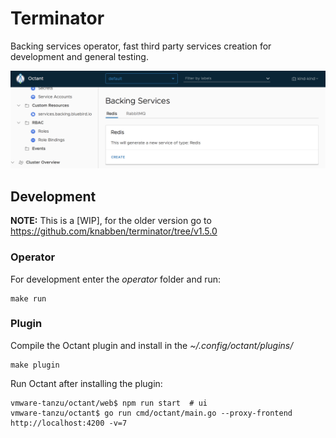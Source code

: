 Terminator
==========

Backing services operator, fast third party services creation for development and
general testing.

![Screenshot](https://raw.githubusercontent.com/knabben/terminator/master/screen/screenshot.png)

## Development

**NOTE:** This is a [WIP], for the older version go to https://github.com/knabben/terminator/tree/v1.5.0

### Operator

For development enter the *operator* folder and run:

```
make run
```

### Plugin

Compile the Octant plugin and install in the *~/.config/octant/plugins/*

```
make plugin
```

Run Octant after installing the plugin: 
  
```
vmware-tanzu/octant/web$ npm run start  # ui 
vmware-tanzu/octant$ go run cmd/octant/main.go --proxy-frontend http://localhost:4200 -v=7
```